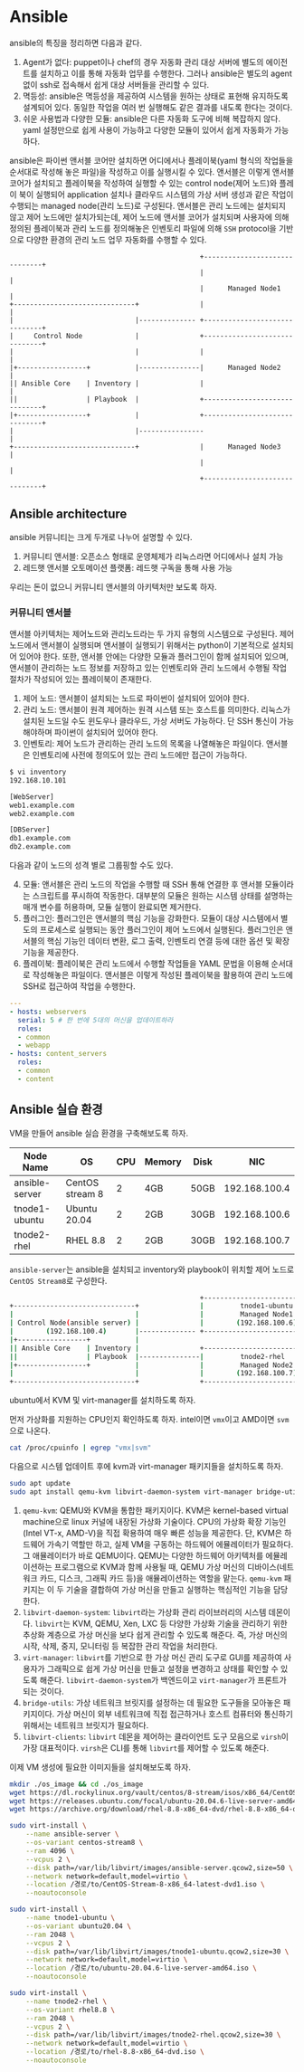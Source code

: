 # Ansible
ansible의 특징을 정리하면 다음과 같다.

1. Agent가 없다: puppet이나 chef의 경우 자동화 관리 대상 서버에 별도의 에이전트를 설치하고 이를 통해 자동화 업무를 수행한다. 그러나 ansible은 별도의 agent없이 ssh로 접속해서 쉽게 대상 서버들을 관리할 수 있다.
2. 멱등성: ansible은 멱등성을 제공하여 시스템을 원하는 상태로 표현해 유지하도록 설계되어 있다. 동일한 작업을 여러 번 실행해도 같은 결과를 내도록 한다는 것이다.
3. 쉬운 사용법과 다양한 모듈: ansible은 다른 자동화 도구에 비해 복잡하지 않다. yaml 설정만으로 쉽게 사용이 가능하고 다양한 모듈이 있어서 쉽게 자동화가 가능하다.

ansible은 파이썬 앤서블 코어만 설치하면 어디에서나 플레이북(yaml 형식의 작업들을 순서대로 작성해 놓은 파일)을 작성하고 이를 실행시킬 수 있다. 앤서블은 이렇게 앤서블 코어가 설치되고 플레이북을 작성하여 실행할 수 있는 control node(제어 노드)와 플레이 북이 실행되어 application 설치나 클라우드 시스템의 가상 서버 생성과 같은 작업이 수행되는 managed node(관리 노드)로 구성된다. 앤서블은 관리 노드에는 설치되지 않고 제어 노드에만 설치가되는데, 제어 노드에 앤서블 코어가 설치되며 사용자에 의해 정의된 플레이북과 관리 노드를 정의해놓은 인벤토리 파일에 의해 `SSH` protocol을 기반으로 다양한 환경의 관리 노드 업무 자동화를 수행할 수 있다.

```                                                       
                                               +------------------------------+
                                               |                              |
                                               |      Managed Node1           |
+------------------------------+               |                              |
|                              |-------------- +------------------------------+
|     Control Node             |               +------------------------------+
|                              |               |                              |
|+-----------------+           |---------------|      Managed Node2           |
|| Ansible Core    | Inventory |               |                              |
||                 | Playbook  |               +------------------------------+
|+-----------------+           |               +------------------------------+
|                              |----------------                              |
+------------------------------+               |      Managed Node3           |
                                               |                              |
                                               +------------------------------+                       
```

## Ansible architecture
ansible 커뮤니티는 크게 두개로 나누어 설명할 수 있다.

1. 커뮤니티 앤서블: 오픈소스 형태로 운영체제가 리눅스라면 어디에서나 설치 가능
2. 레드햇 앤서블 오토메이션 플랫폼: 레드햇 구독을 통해 사용 가능

우리는 돈이 없으니 커뮤니티 앤서블의 아키텍처만 보도록 하자.

### 커뮤니티 앤서블
앤서블 아키텍처는 제어노드와 관리노드라는 두 가지 유형의 시스템으로 구성된다. 제어노드에서 앤서블이 실행되며 앤서블이 실행되기 위해서는 python이 기본적으로 설치되어 있어야 한다. 또한, 앤서블 안에는 다양한 모듈과 플러그인이 함께 설치되어 있으며, 앤서블이 관리하는 노드 정보를 저장하고 있는 인벤토리와 관리 노드에서 수행될 작업 절차가 작성되어 있는 플레이북이 존재한다.

1. 제어 노드: 앤서블이 설치되는 노드로 파이썬이 설치되어 있어야 한다.
2. 관리 노드: 앤서블이 원격 제어하는 원격 시스템 또는 호스트를 의미한다. 리눅스가 설치된 노드일 수도 윈도우나 클라우드, 가상 서버도 가능하다. 단 SSH 통신이 가능해야하며 파이썬이 설치되어 있어야 한다.
3. 인벤토리: 제어 노드가 관리하는 관리 노드의 목록을 나열해놓은 파일이다. 앤서블은 인벤토리에 사전에 정의도어 있는 관리 노드에만 접근이 가능하다.

```sh
$ vi inventory
192.168.10.101

[WebServer]
web1.example.com
web2.example.com

[DBServer]
db1.example.com
db2.example.com
```
다음과 같이 노드의 성격 별로 그룹핑할 수도 있다.

4. 모듈: 앤서블은 관리 노드의 작업을 수행할 때 SSH 통해 연결한 후 앤서블 모듈이라는 스크립트를 푸시하여 작동한다. 대부분의 모듈은 원하는 시스템 상태를 설명하는 매개 변수를 허용하며, 모듈 실행이 완료되면 제거한다.
5. 플러그인: 플러그인은 앤서블의 핵심 기능을 강화한다. 모듈이 대상 시스템에서 별도의 프로세스로 실행되는 동안 플러그인이 제어 노드에서 실행된다. 플러그인은 앤서블의 핵심 기능인 데이터 변환, 로그 출력, 인벤토리 연결 등에 대한 옵션 및 확장 기능을 제공한다.
6. 플레이북: 플레이북은 관리 노드에서 수행할 작업들을 YAML 문법을 이용해 순서대로 작성해놓은 파일이다. 앤서블은 이렇게 작성된 플레이북을 활용하여 관리 노드에 SSH로 접근하여 작업을 수행한다. 

```yaml
---
- hosts: webservers
  serial: 5 # 한 번에 5대의 머신을 업데이트하라
  roles:
  - common
  - webapp
- hosts: content_servers
  roles:
  - common
  - content
```

## Ansible 실습 환경
VM을 만들어 ansible 실습 환경을 구축해보도록 하자.

| Node Name | OS | CPU | Memory | Disk | NIC |
|-----------|------|--------|------------|-----------|------------|
| ansible-server | CentOS stream 8 | 2 | 4GB | 50GB | 192.168.100.4 |
| tnode1-ubuntu | Ubuntu 20.04 | 2 | 2GB | 30GB | 192.168.100.6 |
| tnode2-rhel | RHEL 8.8 | 2 | 2GB | 30GB | 192.168.100.7 |

`ansible-server`는 ansible을 설치되고 inventory와 playbook이 위치할 제어 노드로 `CentOS Stream8`로 구성한다. 

```sh
                                               +------------------------------+                                                              
+------------------------------+               |         tnode1-ubuntu        |                                                              
|                              |               |         Managed Node1        |                                                              
| Control Node(ansible server) |               |        (192.168.100.6)       |                                                              
|        (192.168.100.4)       |-------------- +------------------------------+                                                              
|+-----------------+           |                                                                                                             
|| Ansible Core    | Inventory |               +------------------------------+                                                              
||                 | Playbook  |---------------|         tnode2-rhel          |                                                              
|+-----------------+           |               |         Managed Node2        |                                                              
|                              |               |        (192.168.100.7)       |                                                              
+------------------------------+               +------------------------------+ 
```

ubuntu에서 KVM 및 virt-manager를 설치하도록 하자.

먼저 가상화를 지원하는 CPU인지 확인하도록 하자. intel이면 `vmx`이고 AMD이면 `svm`으로 나온다.
```bash
cat /proc/cpuinfo | egrep "vmx|svm"
```

다음으로 시스템 업데이트 후에 kvm과 virt-manager 패키지들을 설치하도록 하자.
```sh
sudo apt update
sudo apt install qemu-kvm libvirt-daemon-system virt-manager bridge-utils libvirt-clients
```
1. `qemu-kvm`: QEMU와 KVM을 통합한 패키지이다. KVM은 kernel-based virtual machine으로 linux 커널에 내장된 가상화 기술이다. CPU의 가상화 확장 기능인 (Intel VT-x, AMD-V)을 직접 확용하여 매우 빠른 성능을 제공한다. 단, KVM은 하드웨어 가속기 역할만 하고, 실제 VM을 구동하는 하드웨어 에뮬레이터가 필요하다. 그 애뮬레이터가 바로 QEMU이다. QEMU는 다양한 하드웨어 아키텍처를 에뮬레이션하는 프로그램으로 KVM과 함께 사용될 때, QEMU 가상 머신의 디바이스(네트워크 카드, 디스크, 그래픽 카드 등)을 애뮬레이션하는 역할을 맡는다. `qemu-kvm` 패키지는 이 두 기술을 결합하여 가상 머신을 만들고 실행하는 핵심적인 기능을 담당한다.  
2. `libvirt-daemon-system`: `libvirt`라는 가상화 관리 라이브러리의 시스템 데몬이다. `libvirt`는 KVM, QEMU, Xen, LXC 등 다양한 가상화 기술을 관리하기 위한 추상화 계층으로 가상 머신을 보다 쉽게 관리할 수 있도록 해준다. 즉, 가상 머신의 시작, 삭제, 중지, 모니터링 등 복잡한 관리 작업을 처리한다.
3. `virt-manager`: `libvirt`를 기반으로 한 가상 머신 관리 도구로 GUI를 제공하여 사용자가 그래픽으로 쉽게 가상 머신을 만들고 설정을 변경하고 상태를 확인할 수 있도록 해준다. `libvirt-daemon-system`가 백엔드이고 `virt-manager`가 프론트가 되는 것이다.
4. `bridge-utils`: 가상 네트워크 브릿지를 설정하는 데 필요한 도구들을 모아놓은 패키지이다. 가상 머신이 외부 네트워크에 직접 접근하거나 호스트 컴퓨터와 통신하기 위해서는 네트워크 브릿지가 필요하다.
5. `libvirt-clients`: `libvirt` 데몬을 제어하는 클라이언트 도구 모음으로 `virsh`이 가장 대표적이다. `virsh`은 CLI를 통해 `libvirt`를 제어할 수 있도록 해준다.

이제 VM 생성에 필요한 이미지들을 설치해보도록 하자.
```sh
mkdir ./os_image && cd ./os_image
wget https://dl.rockylinux.org/vault/centos/8-stream/isos/x86_64/CentOS-Stream-8-20240603.0-x86_64-dvd1.iso
wget https://releases.ubuntu.com/focal/ubuntu-20.04.6-live-server-amd64.iso
wget https://archive.org/download/rhel-8.8-x86_64-dvd/rhel-8.8-x86_64-dvd.iso
```

```sh
sudo virt-install \
    --name ansible-server \
    --os-variant centos-stream8 \
    --ram 4096 \
    --vcpus 2 \
    --disk path=/var/lib/libvirt/images/ansible-server.qcow2,size=50 \
    --network network=default,model=virtio \
    --location /경로/to/CentOS-Stream-8-x86_64-latest-dvd1.iso \
    --noautoconsole
```

```sh
sudo virt-install \
    --name tnode1-ubuntu \
    --os-variant ubuntu20.04 \
    --ram 2048 \
    --vcpus 2 \
    --disk path=/var/lib/libvirt/images/tnode1-ubuntu.qcow2,size=30 \
    --network network=default,model=virtio \
    --location /경로/to/ubuntu-20.04.6-live-server-amd64.iso \
    --noautoconsole
```

```sh
sudo virt-install \
    --name tnode2-rhel \
    --os-variant rhel8.8 \
    --ram 2048 \
    --vcpus 2 \
    --disk path=/var/lib/libvirt/images/tnode2-rhel.qcow2,size=30 \
    --network network=default,model=virtio \
    --location /경로/to/rhel-8.8-x86_64-dvd.iso \
    --noautoconsole
```